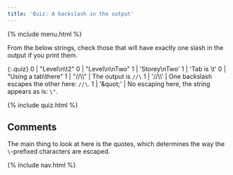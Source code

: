 ```yaml
---
title: 'Quiz: A backslash in the output'
---
```


{% include menu.html %}

From the below strings, check those that will have exactly one slash in the output if you print them.

{:.quiz}
0 | &quot;Level\n\t2&quot;
0 | &quot;Level\n\nTwo&quot;
1 | &apos;Storey\nTwo&apos;
1 | &apos;Tab is \t&apos;
0 | &quot;Using a tab\there&quot;
1 | &quot;//\\\\&quot; | The output is `//\`
1 | &apos;//\\\\&apos; | One backslash escapes the other here: `//\`.
1 | &apos;\&quot;&apos; | No escaping here, the string appears as is: `\"`.

{% include quiz.html %}

## Comments

The main thing to look at here is the quotes, which determines the way the `\`-prefixed characters are escaped.

{% include nav.html %}
